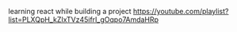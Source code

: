 learning react while building a project https://youtube.com/playlist?list=PLXQpH_kZIxTVz45ifrI_gOqpo7AmdaHRp
